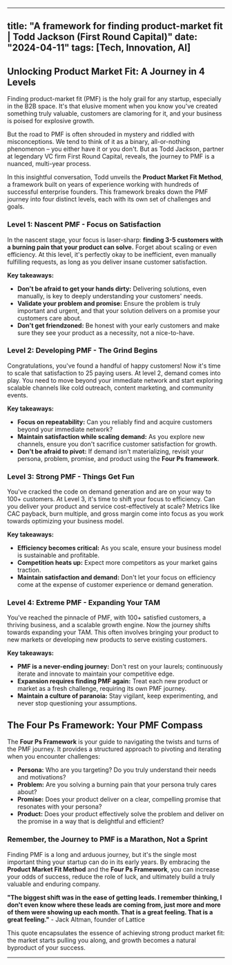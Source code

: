 
---
title: "A framework for finding product-market fit | Todd Jackson (First Round Capital)"
date: "2024-04-11"
tags: [Tech, Innovation, AI]
---

## Unlocking Product Market Fit: A Journey in 4 Levels

Finding product-market fit (PMF) is the holy grail for any startup, especially in the B2B space. It's that elusive moment when you know you've created something truly valuable, customers are clamoring for it, and your business is poised for explosive growth. 

But the road to PMF is often shrouded in mystery and riddled with misconceptions. We tend to think of it as a binary, all-or-nothing phenomenon – you either have it or you don't. But as Todd Jackson, partner at legendary VC firm First Round Capital, reveals, the journey to PMF is a nuanced, multi-year process. 

In this insightful conversation, Todd unveils the **Product Market Fit Method**, a framework built on years of experience working with hundreds of successful enterprise founders. This framework breaks down the PMF journey into four distinct levels, each with its own set of challenges and goals. 

### Level 1: Nascent PMF -  Focus on Satisfaction

In the nascent stage, your focus is laser-sharp: **finding 3-5 customers with a burning pain that your product can solve.** Forget about scaling or even efficiency. At this level, it's perfectly okay to be inefficient, even manually fulfilling requests, as long as you deliver insane customer satisfaction. 

**Key takeaways:**

* **Don't be afraid to get your hands dirty:** Delivering solutions, even manually, is key to deeply understanding your customers' needs.
* **Validate your problem and promise:** Ensure the problem is truly important and urgent, and that your solution delivers on a promise your customers care about.
* **Don't get friendzoned:** Be honest with your early customers and make sure they see your product as a necessity, not a nice-to-have.

### Level 2: Developing PMF - The Grind Begins

Congratulations, you've found a handful of happy customers! Now it's time to scale that satisfaction to 25 paying users.  At level 2, demand comes into play. You need to move beyond your immediate network and start exploring scalable channels like cold outreach, content marketing, and community events. 

**Key takeaways:**

* **Focus on repeatability:** Can you reliably find and acquire customers beyond your immediate network?
* **Maintain satisfaction while scaling demand:** As you explore new channels, ensure you don't sacrifice customer satisfaction for growth.
* **Don't be afraid to pivot:** If demand isn't materializing, revisit your persona, problem, promise, and product using the **Four Ps framework**.

### Level 3: Strong PMF -  Things Get Fun

You've cracked the code on demand generation and are on your way to 100+ customers. At Level 3, it's time to shift your focus to efficiency. Can you deliver your product and service cost-effectively at scale? Metrics like CAC payback, burn multiple, and gross margin come into focus as you work towards optimizing your business model.

**Key takeaways:**

* **Efficiency becomes critical:** As you scale, ensure your business model is sustainable and profitable. 
* **Competition heats up:** Expect more competitors as your market gains traction.
* **Maintain satisfaction and demand:**  Don't let your focus on efficiency come at the expense of customer experience or demand generation.

### Level 4: Extreme PMF - Expanding Your TAM 

You've reached the pinnacle of PMF, with 100+ satisfied customers, a thriving business, and a scalable growth engine. Now the journey shifts towards expanding your TAM. This often involves bringing your product to new markets or developing new products to serve existing customers. 

**Key takeaways:**

* **PMF is a never-ending journey:**  Don't rest on your laurels; continuously iterate and innovate to maintain your competitive edge.
* **Expansion requires finding PMF again:** Treat each new product or market as a fresh challenge, requiring its own PMF journey.
* **Maintain a culture of paranoia:** Stay vigilant, keep experimenting, and never stop questioning your assumptions.

## The Four Ps Framework: Your PMF Compass

The **Four Ps Framework** is your guide to navigating the twists and turns of the PMF journey. It provides a structured approach to pivoting and iterating when you encounter challenges:

* **Persona:** Who are you targeting? Do you truly understand their needs and motivations?
* **Problem:** Are you solving a burning pain that your persona truly cares about?
* **Promise:** Does your product deliver on a clear, compelling promise that resonates with your persona?
* **Product:** Does your product effectively solve the problem and deliver on the promise in a way that is delightful and efficient?

###  Remember, the Journey to PMF is a Marathon, Not a Sprint

Finding PMF is a long and arduous journey, but it's the single most important thing your startup can do in its early years. By embracing the **Product Market Fit Method** and the **Four Ps Framework**, you can increase your odds of success, reduce the role of luck, and ultimately build a truly valuable and enduring company.

**"The biggest shift was in the ease of getting leads.  I remember thinking, I don't even know where these leads are coming from,  just more and more of them were showing up each month.  That is a great feeling. That is a great feeling."** - Jack Altman, founder of Lattice

This quote encapsulates the essence of achieving strong product market fit: the market starts pulling you along, and growth becomes a natural byproduct of your success.

---
        